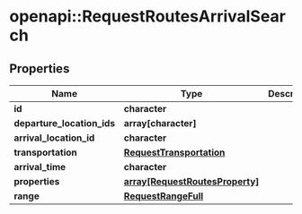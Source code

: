 # openapi::RequestRoutesArrivalSearch


## Properties
Name | Type | Description | Notes
------------ | ------------- | ------------- | -------------
**id** | **character** |  | 
**departure_location_ids** | **array[character]** |  | 
**arrival_location_id** | **character** |  | 
**transportation** | [**RequestTransportation**](RequestTransportation.md) |  | 
**arrival_time** | **character** |  | 
**properties** | [**array[RequestRoutesProperty]**](RequestRoutesProperty.md) |  | 
**range** | [**RequestRangeFull**](RequestRangeFull.md) |  | [optional] 


